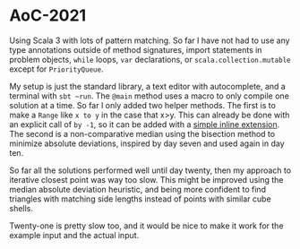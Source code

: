 # AoC-2021

Using Scala 3 with lots of pattern matching. So far I have not had to use any type annotations outside of method signatures, import statements in problem objects, `while` loops, `var` declarations, or `scala.collection.mutable` except for `PriorityQueue`.


My setup is just the standard library, a text editor with autocomplete, and a terminal with `sbt ~run`. The `@main` method uses a macro to only compile one solution at a time. So far I only added two helper methods. The first is to make a `Range` like `x to y` in the case that x>y. This can already be done with an explicit call of `by -1`, so it can be added with a [simple inline extension](https://github.com/mayhd3/AoC-2021/blob/master/Main.scala#L1). The second is a non-comparative median using the bisection method to minimize absolute deviations, inspired by day seven and used again in day ten. 

So far all the solutions performed well until day twenty, then my approach to iterative closest point was way too slow. This might be improved using the median absolute deviation heuristic, and being more confident to find triangles with matching side lengths instead of points with similar cube shells.

Twenty-one is pretty slow too, and it would be nice to make it work for the example input and the actual input.
